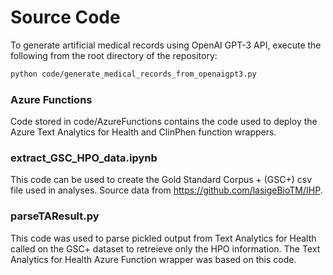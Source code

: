 # Source Code

To generate artificial medical records using OpenAI GPT-3 API, execute the following from the root directory of the repository:

```bash
python code/generate_medical_records_from_openaigpt3.py
```

### Azure Functions
Code stored in code/AzureFunctions contains the code used to deploy the Azure Text Analytics for Health and ClinPhen function wrappers.

### extract_GSC_HPO_data.ipynb
This code can be used to create the Gold Standard Corpus + (GSC+) csv file used in analyses. Source data from https://github.com/lasigeBioTM/IHP.

### parseTAResult.py
This code was used to parse pickled output from Text Analytics for Health called on the GSC+ dataset to retreieve only the HPO information. The Text Analytics for Health Azure Function wrapper was based on this code.
